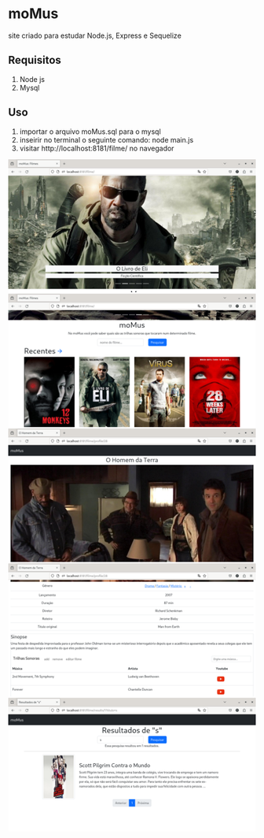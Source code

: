 # moMus

site criado para estudar Node.js, Express e Sequelize 

## Requisitos

1. Node js
2. Mysql

## Uso

1. importar o arquivo moMus.sql para o mysql
2. inseirir no terminal o seguinte comando: node main.js
3. visitar http://localhost:8181/filme/ no navegador

![2](https://github.com/ThiagoFBastos/moMus/blob/main/2.png)
![1](https://github.com/ThiagoFBastos/moMus/blob/main/1.png)
![3](https://github.com/ThiagoFBastos/moMus/blob/main/3.png)
![4](https://github.com/ThiagoFBastos/moMus/blob/main/4.png)
![5](https://github.com/ThiagoFBastos/moMus/blob/main/5.png)
